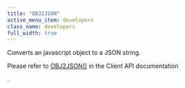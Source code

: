 ```yaml
---
title: "OBJ2JSON"
active_menu_item: developers
class_name: developers
full_width: true
---
```



Converts an javascript object to a JSON string.

Please refer to [OBJ2JSON()](/developers/documentation/scripting-apis/server-side-api/ssj-object/miscellaneous/obj2json) in the Client API documentation

.
